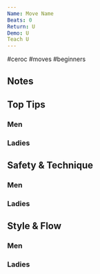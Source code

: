 ```yaml
---
Name: Move Name
Beats: 0
Return: U
Demo: U
Teach U
---
```


#ceroc #moves #beginners 
## Notes

## Top Tips
### Men

### Ladies

## Safety & Technique
### Men

### Ladies

## Style & Flow
### Men

### Ladies


